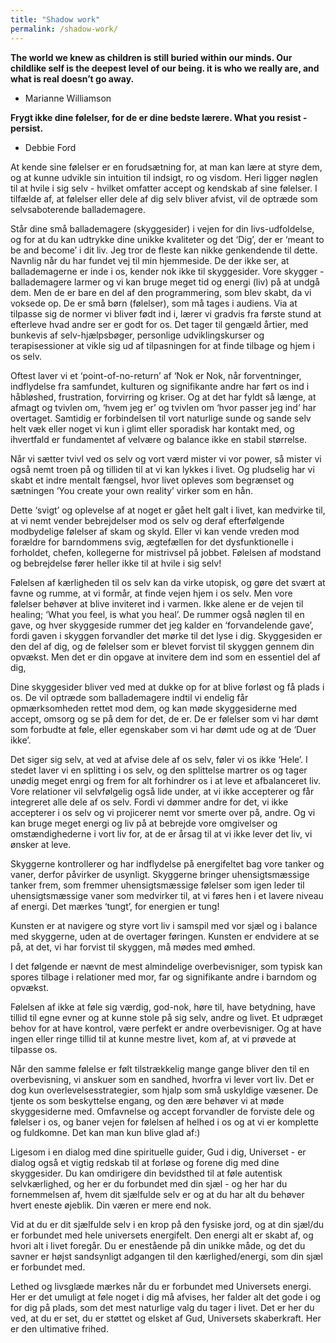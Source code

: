 ```yaml
---
title: "Shadow work"
permalink: /shadow-work/
---
```



**The world we knew as children is still buried within our minds. Our childlike self is the deepest level of our being. it is who we really are, and what is real doesn’t go away.**
- Marianne Williamson 

**Frygt ikke dine følelser, for de er dine bedste lærere. What you resist - persist.**
- Debbie Ford

At kende sine følelser er en forudsætning for, at man kan lære at styre dem, og at kunne udvikle sin intuition til indsigt, ro og visdom. Heri ligger nøglen til at hvile i sig selv - hvilket omfatter accept og kendskab af sine følelser. 
I tilfælde af, at følelser eller dele af dig selv bliver afvist, vil de optræde som selvsaboterende ballademagere.

Står dine små ballademagere (skyggesider) i vejen for din livs-udfoldelse, og for at du kan udtrykke dine unikke kvaliteter og det ‘Dig’, der er ‘meant to be and become’ i dit liv.
Jeg tror de fleste kan nikke genkendende til dette. Navnlig når du har fundet vej til min hjemmeside. De der ikke ser, at ballademagerne er inde i os, kender nok ikke til skyggesider.  Vore skygger - ballademagere larmer og vi kan bruge meget tid og energi (liv) på at undgå dem. Men de er bare en del af den programmering, som blev skabt, da vi voksede op. De er små børn (følelser), som må tages i audiens.
Via at tilpasse sig de normer vi bliver født ind i, lærer vi gradvis fra første stund at efterleve hvad andre ser er godt for os. Det tager til gengæld årtier, med bunkevis af selv-hjælpsbøger, personlige udviklingskurser og terapisessioner at vikle sig ud af tilpasningen for at finde tilbage og hjem i os selv. 

Oftest laver vi et ‘point-of-no-return’ af ‘Nok er Nok, når forventninger, indflydelse fra samfundet, kulturen og signifikante andre har ført os ind i håbløshed, frustration, forvirring og kriser. Og at det har fyldt så længe, at afmagt og tvivlen om, ‘hvem jeg er’ og tvivlen om ‘hvor passer jeg ind’ har overtaget. Samtidig er forbindelsen til vort naturlige sunde og sande selv helt væk eller noget vi kun i glimt eller sporadisk har kontakt med, og ihvertfald er fundamentet af velvære og balance ikke en stabil størrelse.

Når vi sætter tvivl ved os selv og vort værd mister vi vor power, så mister vi også nemt troen på og tilliden til at vi kan lykkes i livet. Og pludselig har vi skabt et indre mentalt fængsel, hvor livet opleves som begrænset og sætningen ‘You create your own reality’ virker som en hån. 

Dette ‘svigt’ og oplevelse af at noget er gået helt galt i livet, kan medvirke til, at vi nemt vender bebrejdelser mod os selv og deraf efterfølgende modbydelige følelser af skam og skyld. Eller vi kan vende vreden mod forældre for barndommens svig, ægtefællen for det dysfunktionelle i forholdet, chefen, kollegerne for mistrivsel på jobbet. Følelsen af modstand og bebrejdelse fører heller ikke til at hvile i sig selv!

Følelsen af kærligheden til os selv kan da virke utopisk, og gøre det svært at favne og rumme, at vi formår, at finde vejen hjem i os selv.  Men vore følelser behøver at blive inviteret ind i varmen. Ikke alene er de vejen til healing; ‘What you feel, is what you heal’. De rummer også nøglen til en gave, og hver skyggeside rummer det jeg kalder en ‘forvandelende gave’, fordi gaven i skyggen forvandler det mørke til det lyse i dig. Skyggesiden er den del af dig, og de følelser som er blevet forvist til skyggen gennem din opvækst. Men det er din opgave at invitere dem ind som en essentiel del af dig,

Dine skyggesider bliver ved med at dukke op for at blive forløst og få plads i os. De vil optræde som ballademagere indtil vi endelig får opmærksomheden rettet mod dem, og kan møde skyggesiderne med accept, omsorg og se på dem for det, de er.  De er følelser som vi har dømt som forbudte at føle, eller egenskaber som vi har dømt ude og at de ‘Duer ikke’.

Det siger sig selv, at ved at afvise dele af os selv, føler vi os ikke ‘Hele’. I stedet laver vi en splitting i os selv, og den splittelse martrer os og tager unødig meget enrgi og frem for alt forhindrer os i at leve et afbalanceret liv.  Vore relationer vil selvfølgelig også lide under, at vi ikke accepterer og får integreret alle dele af os selv. Fordi vi dømmer andre for det, vi ikke accepterer i os selv og vi projicerer nemt vor smerte over på, andre. Og vi kan bruge meget energi og liv på at bebrejde vore omgivelser og omstændighederne i vort liv for, at de er årsag til at vi ikke lever det liv, vi ønsker at leve.

Skyggerne kontrollerer og har indflydelse på energifeltet bag vore tanker og vaner, derfor påvirker de usynligt. Skyggerne bringer uhensigtsmæssige tanker frem, som fremmer uhensigtsmæssige følelser som igen leder til uhensigtsmæssige vaner som medvirker til, at vi føres hen i et lavere niveau af energi. Det mærkes ‘tungt’, for energien er tung!

Kunsten er at navigere og styre vort liv i samspil med vor sjæl og i balance med skyggerne, uden at de overtager føringen. Kunsten er endvidere at se på, at det, vi har forvist til skyggen, må mødes med ømhed. 

I det følgende er nævnt de mest almindelige overbevisniger, som typisk kan spores tilbage i relationer med mor, far og signifikante andre i barndom og opvækst.

Følelsen af ikke at føle sig værdig, god-nok, høre til, have betydning, have tillid til egne evner og at kunne stole på sig selv, andre og livet. Et udpræget behov for at have kontrol, være perfekt er andre overbevisniger. Og at have ingen eller ringe tillid til at kunne mestre livet, kom af, at vi prøvede at tilpasse os. 

Når den samme følelse er følt tilstrækkelig mange gange bliver den til en overbevisning, vi anskuer som en sandhed, hvorfra vi lever vort liv. Det er dog kun overlevelsesstrategier, som hjalp som små uskyldige væsener. De tjente os som beskyttelse engang, og den ære behøver vi at møde skyggesiderne med. 
Omfavnelse og accept forvandler de forviste dele og følelser i os, og baner vejen for følelsen af helhed i os og at vi er komplette og fuldkomne. Det kan man kun blive glad af:)

Ligesom i en dialog med dine spirituelle guider, Gud i dig, Universet - er dialog også et vigtig redskab til at forløse og forene dig med dine skyggesider.
Du kan omdirigere din bevidsthed til at føle autentisk selvkærlighed, og her er du forbundet med din sjæl - og her har du fornemmelsen af, hvem dit sjælfulde selv er og at du har alt du behøver hvert eneste øjeblik. Din væren er mere end nok.

Vid at du er dit sjælfulde selv i en krop på den fysiske jord, og at din sjæl/du er forbundet med hele universets energifelt. Den energi alt er skabt af, og hvori alt i livet foregår. Du er enestående på din unikke måde, og det du savner er højst sandsynligt adgangen til den kærlighed/energi, som din sjæl er forbundet med. 

Lethed og livsglæde mærkes når du er forbundet med Universets energi. Her er det umuligt at føle noget i dig må afvises, her falder alt det gode i og for dig på plads, som det mest naturlige valg du tager i livet. 
Det er her du ved, at du er set, du er støttet og elsket af Gud, Universets skaberkraft. Her er den ultimative frihed.

